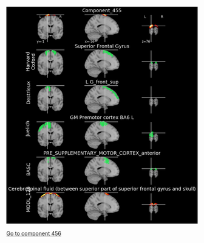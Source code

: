 


![455](preliminary/455.jpg "Component 455")

[Go to component 456](https://parietal-inria.github.io/MODL_atlas/1024/456 "Component 456")